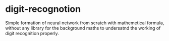# digit-recognotion

Simple formation of neural network from scratch with mathemetical formula, without any library for the background maths to undersatnd the working of digit recognition properly.
